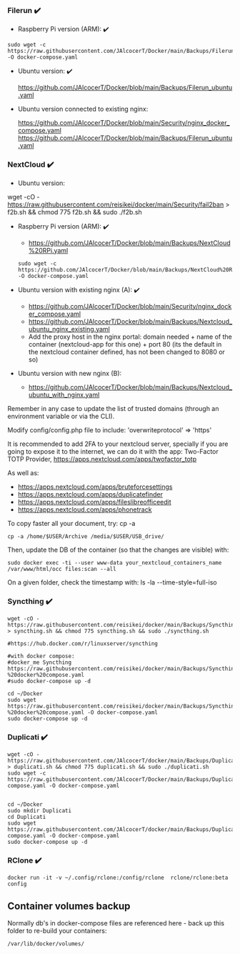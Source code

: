 ### Filerun :heavy_check_mark:

* Raspberry Pi version (ARM): :heavy_check_mark:

 ```
 sudo wget -c https://raw.githubusercontent.com/JAlcocerT/Docker/main/Backups/Filerun_rpi.yaml -O docker-compose.yaml
 ```

* Ubuntu version: :heavy_check_mark:

   <https://github.com/JAlcocerT/Docker/blob/main/Backups/Filerun_ubuntu.yaml>
   
 * Ubuntu version connected to existing nginx: 
 
   <https://github.com/JAlcocerT/Docker/blob/main/Security/nginx_docker_compose.yaml>
   <https://github.com/JAlcocerT/Docker/blob/main/Backups/Filerun_ubuntu.yaml>

### NextCloud :heavy_check_mark:

* Ubuntu version:

wget -cO - https://raw.githubusercontent.com/reisikei/docker/main/Security/fail2ban > f2b.sh && chmod 775 f2b.sh && sudo ./f2b.sh

* Raspberry Pi version (ARM): :heavy_check_mark:
   * <https://github.com/JAlcocerT/Docker/blob/main/Backups/NextCloud%20RPi.yaml>
   ```
   sudo wget -c https://github.com/JAlcocerT/Docker/blob/main/Backups/NextCloud%20RPi.yaml -O docker-compose.yaml
   ```

* Ubuntu version with existing nginx (A): :heavy_check_mark:

   * <https://github.com/JAlcocerT/Docker/blob/main/Security/nginx_docker_compose.yaml>
   * <https://github.com/JAlcocerT/Docker/blob/main/Backups/Nextcloud_ubuntu_nginx_existing.yaml>
   * Add the proxy host in the nginx portal: domain needed + name of the container (nextcloud-app for this one) + port 80 (its the default in the nextcloud container defined, has not been changed to 8080 or so)

* Ubuntu version with new nginx (B):

   * <https://github.com/JAlcocerT/Docker/blob/main/Backups/Nextcloud_ubuntu_with_nginx.yaml>


Remember in any case to update the list of trusted domains (through an environment variable or via the CLI).

Modify  config/config.php file to include: 'overwriteprotocol' => 'https'

It is recommended to add 2FA to your nextcloud server, specially if you are going to expose it to the internet, we can do it with the app: Two-Factor TOTP Provider, <https://apps.nextcloud.com/apps/twofactor_totp> 

As well as:
            
  * <https://apps.nextcloud.com/apps/bruteforcesettings>
  *  <https://apps.nextcloud.com/apps/duplicatefinder>
  *   <https://apps.nextcloud.com/apps/fileslibreofficeedit>
  *   <https://apps.nextcloud.com/apps/phonetrack>






To copy faster all your document, try: cp -a <source> <destination>

```
cp -a /home/$USER/Archive /media/$USER/USB_drive/        
```

Then, update the DB of the container (so that the changes are visible) with:

```
sudo docker exec -ti --user www-data your_nextcloud_containers_name /var/www/html/occ files:scan --all
```
            
On a given folder, check the timestamp with: ls -la --time-style=full-iso
    
### Syncthing :heavy_check_mark:

```
wget -cO - https://raw.githubusercontent.com/reisikei/docker/main/Backups/Syncthing > syncthing.sh && chmod 775 syncthing.sh && sudo ./syncthing.sh
```


```
#https://hub.docker.com/r/linuxserver/syncthing

#with docker compose:
#docker_me Syncthing https://raw.githubusercontent.com/reisikei/docker/main/Backups/Syncthing%20-%20docker%20compose.yaml
#sudo docker-compose up -d

cd ~/Docker
sudo wget https://raw.githubusercontent.com/reisikei/docker/main/Backups/Syncthing%20-%20docker%20compose.yaml -O docker-compose.yaml
sudo docker-compose up -d
```


### Duplicati :heavy_check_mark:

```
wget -cO - https://raw.githubusercontent.com/JAlcocerT/docker/main/Backups/Duplicati > duplicati.sh && chmod 775 duplicati.sh && sudo ./duplicati.sh
sudo wget -c https://raw.githubusercontent.com/JAlcocerT/Docker/main/Backups/Duplicati_docker-compose.yaml -O docker-compose.yaml
```

```

cd ~/Docker
sudo mkdir Duplicati
cd Duplicati
sudo wget https://raw.githubusercontent.com/JAlcocerT/docker/main/Backups/Duplicati_docker-compose.yaml -O docker-compose.yaml
sudo docker-compose up -d
```

### RClone :heavy_check_mark:

```
docker run -it -v ~/.config/rclone:/config/rclone  rclone/rclone:beta config
```


## Container volumes backup

Normally db's in docker-compose files are referenced here - back up this folder to re-build your containers:

```
/var/lib/docker/volumes/
```
